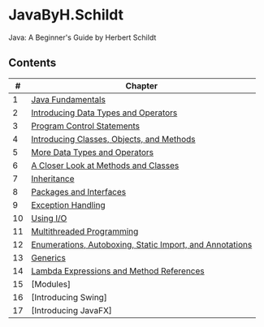 # JavaByH.Schildt
Java: A Beginner's Guide by Herbert Schildt

## Contents

| # | Chapter |
| --- | --- |
| 1 | [Java Fundamentals](./src/chapter1) |
| 2 | [Introducing Data Types and Operators](./src/chapter2) |
| 3 | [Program Control Statements](./src/chapter3) |
| 4 | [Introducing Classes, Objects, and Methods](./src/chapter4) |
| 5 | [More Data Types and Operators](./src/chapter5) |
| 6 | [A Closer Look at Methods and Classes](./src/chapter6) |
| 7 | [Inheritance](./src/chapter7) |
| 8 | [Packages and Interfaces](./src/chapter8) |
| 9 | [Exception Handling](./src/chapter9) |
| 10 | [Using I/O](./src/chapter10) |
| 11 | [Multithreaded Programming](./src/chapter11) |
| 12 | [Enumerations, Autoboxing, Static Import, and Annotations](./src/chapter12) |
| 13 | [Generics](./src/chapter13) |
| 14 | [Lambda Expressions and Method References](./src/chapter14) |
| 15 | [Modules] |
| 16 | [Introducing Swing] |
| 17 | [Introducing JavaFX] |
